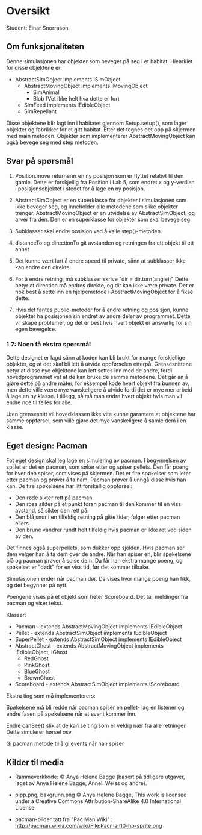 # Oversikt

Student: Einar Snorrason

## Om funksjonaliteten

Denne simulasjonen har objekter som beveger på seg i et habitat. Hiearkiet for disse objektene er:

* AbstractSimObject implements ISimObject
	* AbstractMovingObject implements IMovingObject
		* SimAnimal
		* Blob (Vet ikke helt hva dette er for)
	* SimFeed implements IEdibleObject
	* SimRepellant
	
Disse objektene blir lagt inn i habitatet gjennom Setup.setup(), som lager objekter og fabrikker for et gitt habitat. Etter det tegnes det opp på skjermen med main metoden. Objekter som implementerer AbstractMovingObject kan også bevege seg med step metoden.

## Svar på spørsmål

1. Position.move returnerer en ny posisjon som er flyttet relativt til den gamle. Dette er forskjellig fra Position i Lab 5, som endret x og y-verdien i posisjonsobjektet i stedet for å lage en ny posisjon.

2. AbstractSimObject er en superklasse for objekter i simulasjonen som ikke beveger seg, og inneholder alle metodene som slike objekter trenger. AbstractMovingObject er en utvidelse av AbstractSimObject, og arver fra den. Den er en superklasse for objekter som skal bevege seg.

3. Subklasser skal endre posisjon ved å kalle step()-metoden.

4. distanceTo og directionTo git avstanden og retningen fra ett objekt til ett annet

5. Det kunne vært lurt å endre speed til private, sånn at subklasser ikke kan endre den direkte.

6. For å endre retning, må subklasser skrive "dir = dir.turn(angle);" Dette betyr at direction må endres direkte, og dir kan ikke være private. Det er nok best å sette inn en hjelpemetode i AbstractMovingObject for å fikse dette.

7. Hvis det fantes public-metoder for å endre retning og posisjon, kunne objekter ha posisjonen sin endret av andre deler av programmet. Dette vil skape problemer, og det er best hvis hvert objekt er ansvarlig for sin egen bevegelse.

### 1.7: Noen få ekstra spørsmål

Dette designet er lagd sånn at koden kan bli brukt for mange forskjellige objekter, og at det skal bli lett å utvide oppførselen etterpå. Grensesnittene betyr at disse nye objektene kan lett settes inn med de andre, fordi hovedprogrammet vet at de kan bruke de samme metodene. Det går an å gjøre dette på andre måter, for eksempel kode hvert objekt fra bunnen av, men dette ville være mye vanskeligere å utvide fordi det er mye mer arbeid å lage en ny klasse. I tillegg, så må man endre hvert objekt hvis man vil endre noe til felles for alle.

Uten grensesnitt vil hovedklassen ikke vite kunne garantere at objektene har samme oppførsel, som ville gjøre det mye vanskeligere å samle dem i en klasse.

## Eget design: Pacman

Fot eget design skal jeg lage en simulering av pacman. I begynnelsen av spillet er det en pacman, som søker etter og spiser pellets. Den får poeng for hver den spiser, som vises på skjermen. Det er fire spøkelser som leter etter pacman og prøver å ta ham. Pacman prøver å unngå disse hvis han kan. De fire spøkelsene har litt forskellig oppførsel:

* Den røde sikter rett på pacman.
* Den rosa sikter på et punkt foran pacman til den kommer til en viss avstand, så sikter den rett på.
* Den blå snur i en tilfeldig retning på gitte tider, følger etter pacman ellers.
* Den brune vandrer rundt helt tilfeldig hvis pacman er ikke ret ved siden av den.

Det finnes også superpellets, som dukker opp sjelden. Hvis pacman ser dem velger han å ta dem over de andre. Når han spiser en, blir spøkelsene blå og pacman prøver å spise dem. Da får han ekstra mange poeng, og spøkelset er "dødt" for en viss tid, før det kommer tilbake.

Simulasjonen ender når pacman dør. Da vises hvor mange poeng han fikk, og det begynner på nytt.

Poengene vises på et objekt som heter Scoreboard. Det tar meldinger fra pacman og viser tekst.

Klasser:

* Pacman - extends AbstractMovingObject implements IEdibleObject
* Pellet - extends AbstractSimObject implements IEdibleObject
* SuperPellet - extends AbstractSimObject implements IEdibleObject
* AbstractGhost - extends AbstractMovingObject implements IEdibleObject, IGhost
	* RedGhost
	* PinkGhost
	* BlueGhost
	* BrownGhost
* Scoreboard - extends AbstractSimObject implements IScoreboard

Ekstra ting som må implementerers:

Spøkelsene må bli redde når pacman spiser en pellet- lag en listener og endre fasen på spøkelsene når et event kommer inn.

Endre canSee() slik at de kan se ting som er veldig nær fra alle retninger. Dette simulerer hørsel osv.

Gi pacman metode til å gi events når han spiser

## Kilder til media

* Rammeverkkode: © Anya Helene Bagge (basert på tidligere utgaver, laget av Anya Helene Bagge, Anneli Weiss og andre).

* pipp.png, bakgrunn.png © Anya Helene Bagge, This work is licensed under a Creative Commons Attribution-ShareAlike 4.0 International License

* pacman-bilder tatt fra "Pac Man Wiki" : http://pacman.wikia.com/wiki/File:Pacman10-hp-sprite.png
